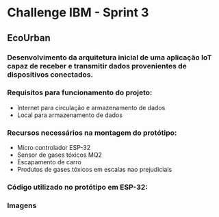 # Challenge IBM - Sprint 3
## EcoUrban 


### Desenvolvimento da arquitetura inicial de uma aplicação IoT capaz de receber e transmitir dados provenientes de dispositivos conectados. 

### Requisitos para funcionamento do projeto:

- Internet para circulação e armazenamento de dados
- Local para armazenamento de dados
  


### Recursos necessários na montagem do protótipo:

- Micro controlador ESP-32
- Sensor de gases tóxicos MQ2
- Escapamento de carro
- Produtos de gases tóxicos em escalas nao prejudiciais


### Código utilizado no protótipo em ESP-32:




### Imagens




